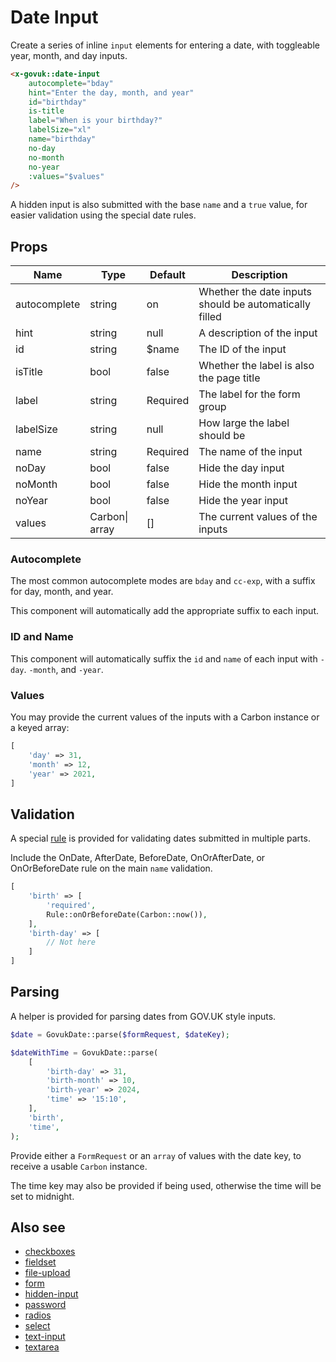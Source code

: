 # Date Input

Create a series of inline `input` elements for entering a date, with toggleable year, month, and day inputs.

```html
<x-govuk::date-input
    autocomplete="bday"
    hint="Enter the day, month, and year"
    id="birthday"
    is-title
    label="When is your birthday?"
    labelSize="xl"
    name="birthday"
    no-day
    no-month
    no-year
    :values="$values"
/>
```

A hidden input is also submitted with the base `name` and a `true` value, for easier validation using the special date rules.

## Props

| Name         | Type           | Default  | Description                                            |
|--------------|----------------|----------|--------------------------------------------------------|
| autocomplete | string         | on       | Whether the date inputs should be automatically filled |
| hint         | string         | null     | A description of the input                             |
| id           | string         | $name    | The ID of the input                                    |
| isTitle      | bool           | false    | Whether the label is also the page title               |
| label        | string         | Required | The label for the form group                           |
| labelSize    | string         | null     | How large the label should be                          |
| name         | string         | Required | The name of the input                                  |
| noDay        | bool           | false    | Hide the day input                                     |
| noMonth      | bool           | false    | Hide the month input                                   |
| noYear       | bool           | false    | Hide the year input                                    |
| values       | Carbon\| array | []       | The current values of the inputs                       |

### Autocomplete

The most common autocomplete modes are `bday` and `cc-exp`, with a suffix for day, month, and year.

This component will automatically add the appropriate suffix to each input.

### ID and Name

This component will automatically suffix the `id` and `name` of each input with `-day`. `-month`, and `-year`.

### Values

You may provide the current values of the inputs with a Carbon instance or a keyed array:

```php
[
    'day' => 31,
    'month' => 12,
    'year' => 2021,
]
```

## Validation

A special [rule](../rules.md) is provided for validating dates submitted in multiple parts.

Include the OnDate, AfterDate, BeforeDate, OnOrAfterDate, or OnOrBeforeDate rule on the main `name` validation.

```php
[
    'birth' => [
        'required',
        Rule::onOrBeforeDate(Carbon::now()),
    ],
    'birth-day' => [
        // Not here
    ]
]
```

## Parsing

A helper is provided for parsing dates from GOV.UK style inputs.

```php
$date = GovukDate::parse($formRequest, $dateKey);

$dateWithTime = GovukDate::parse(
    [
        'birth-day' => 31,
        'birth-month' => 10,
        'birth-year' => 2024,
        'time' => '15:10',
    ],
    'birth',
    'time',
);
```

Provide either a `FormRequest` or an `array` of values with the date key, to receive a usable `Carbon` instance.

The time key may also be provided if being used, otherwise the time will be set to midnight.

## Also see

* [checkboxes](checkboxes.md)
* [fieldset](fieldset.md)
* [file-upload](file-upload.md)
* [form](form.md)
* [hidden-input](hidden-input.md)
* [password](password.md)
* [radios](radios.md)
* [select](select.md)
* [text-input](text-input.md)
* [textarea](textarea.md)

